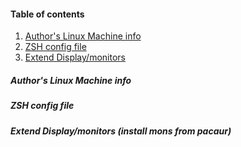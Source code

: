 <h4>Table of contents</h4>

1. [Author's Linux Machine info](#1)
2. [ZSH config file](#2)
3. [Extend Display/monitors](#3)

<h5 id="1">Author's Linux Machine info</h5>
<asciinema-player src="https://raw.githubusercontent.com/Damicristi/archlinux/master/files/screenfetch"></asciinema-player>

<h5 id="2"> ZSH config file</h5>
<asciinema-player src="https://raw.githubusercontent.com/Damicristi/archlinux/master/files/zshrc"></asciinema-player>

<h5 id="3"> Extend Display/monitors (install mons from pacaur)</h5>
<asciinema-player src="https://raw.githubusercontent.com/Damicristi/archlinux/master/files/mons"></asciinema-player>
